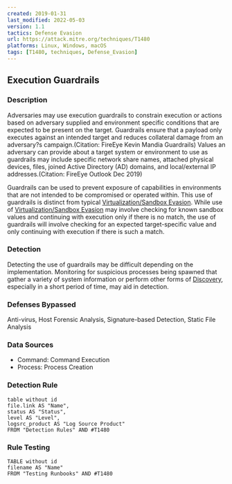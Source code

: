```yaml
---
created: 2019-01-31
last_modified: 2022-05-03
version: 1.1
tactics: Defense Evasion
url: https://attack.mitre.org/techniques/T1480
platforms: Linux, Windows, macOS
tags: [T1480, techniques, Defense_Evasion]
---
```


## Execution Guardrails

### Description

Adversaries may use execution guardrails to constrain execution or actions based on adversary supplied and environment specific conditions that are expected to be present on the target. Guardrails ensure that a payload only executes against an intended target and reduces collateral damage from an adversary?s campaign.(Citation: FireEye Kevin Mandia Guardrails) Values an adversary can provide about a target system or environment to use as guardrails may include specific network share names, attached physical devices, files, joined Active Directory (AD) domains, and local/external IP addresses.(Citation: FireEye Outlook Dec 2019)

Guardrails can be used to prevent exposure of capabilities in environments that are not intended to be compromised or operated within. This use of guardrails is distinct from typical [Virtualization/Sandbox Evasion](https://attack.mitre.org/techniques/T1497). While use of [Virtualization/Sandbox Evasion](https://attack.mitre.org/techniques/T1497) may involve checking for known sandbox values and continuing with execution only if there is no match, the use of guardrails will involve checking for an expected target-specific value and only continuing with execution if there is such a match.

### Detection

Detecting the use of guardrails may be difficult depending on the implementation. Monitoring for suspicious processes being spawned that gather a variety of system information or perform other forms of [Discovery](https://attack.mitre.org/tactics/TA0007), especially in a short period of time, may aid in detection.

### Defenses Bypassed

Anti-virus, Host Forensic Analysis, Signature-based Detection, Static File Analysis

### Data Sources

  - Command: Command Execution
  -  Process: Process Creation
### Detection Rule

```dataview
table without id
file.link AS "Name",
status AS "Status",
level AS "Level",
logsrc_product AS "Log Source Product"
FROM "Detection Rules" AND #T1480
```

### Rule Testing

```dataview
TABLE without id
filename AS "Name"
FROM "Testing Runbooks" AND #T1480
```
